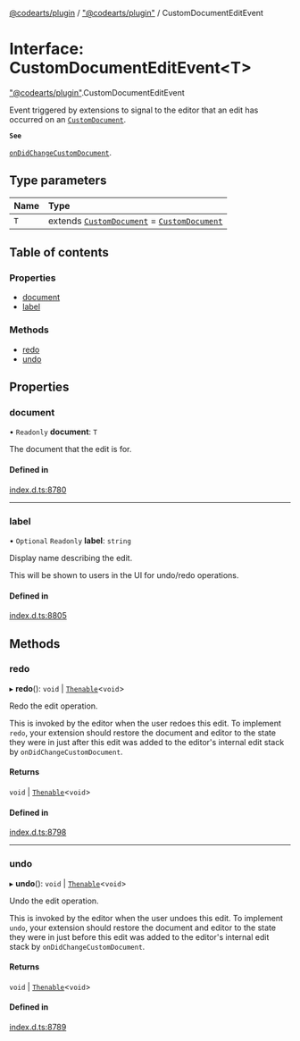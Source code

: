 [@codearts/plugin](../README.md) / ["@codearts/plugin"](../modules/_codearts_plugin_.md) / CustomDocumentEditEvent

# Interface: CustomDocumentEditEvent<T\>

["@codearts/plugin"](../modules/_codearts_plugin_.md).CustomDocumentEditEvent

Event triggered by extensions to signal to the editor that an edit has occurred on an [`CustomDocument`](codearts_plugin_.CustomDocument.md).

**`See`**

[`onDidChangeCustomDocument`](codearts_plugin_.CustomEditorProvider.md#ondidchangecustomdocument).

## Type parameters

| Name | Type |
| :------ | :------ |
| `T` | extends [`CustomDocument`](codearts_plugin_.CustomDocument.md) = [`CustomDocument`](codearts_plugin_.CustomDocument.md) |

## Table of contents

### Properties

- [document](codearts_plugin_.CustomDocumentEditEvent.md#document)
- [label](codearts_plugin_.CustomDocumentEditEvent.md#label)

### Methods

- [redo](codearts_plugin_.CustomDocumentEditEvent.md#redo)
- [undo](codearts_plugin_.CustomDocumentEditEvent.md#undo)

## Properties

### document

• `Readonly` **document**: `T`

The document that the edit is for.

#### Defined in

[index.d.ts:8780](https://github.com/huaweicloud/cloudide-plugin-api/blob/4d28848/index.d.ts#L8780)

___

### label

• `Optional` `Readonly` **label**: `string`

Display name describing the edit.

This will be shown to users in the UI for undo/redo operations.

#### Defined in

[index.d.ts:8805](https://github.com/huaweicloud/cloudide-plugin-api/blob/4d28848/index.d.ts#L8805)

## Methods

### redo

▸ **redo**(): `void` \| [`Thenable`](Thenable.md)<`void`\>

Redo the edit operation.

This is invoked by the editor when the user redoes this edit. To implement `redo`, your
extension should restore the document and editor to the state they were in just after this
edit was added to the editor's internal edit stack by `onDidChangeCustomDocument`.

#### Returns

`void` \| [`Thenable`](Thenable.md)<`void`\>

#### Defined in

[index.d.ts:8798](https://github.com/huaweicloud/cloudide-plugin-api/blob/4d28848/index.d.ts#L8798)

___

### undo

▸ **undo**(): `void` \| [`Thenable`](Thenable.md)<`void`\>

Undo the edit operation.

This is invoked by the editor when the user undoes this edit. To implement `undo`, your
extension should restore the document and editor to the state they were in just before this
edit was added to the editor's internal edit stack by `onDidChangeCustomDocument`.

#### Returns

`void` \| [`Thenable`](Thenable.md)<`void`\>

#### Defined in

[index.d.ts:8789](https://github.com/huaweicloud/cloudide-plugin-api/blob/4d28848/index.d.ts#L8789)
